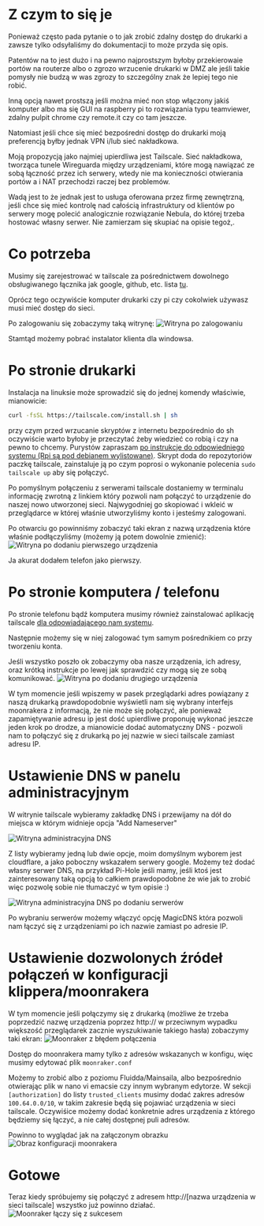 # Z czym to się je
Ponieważ często pada pytanie o to jak zrobić zdalny dostęp do drukarki a zawsze tylko odsyłaliśmy do dokumentacji to może przyda się opis.

Patentów na to jest dużo i na pewno najprostszym byłoby przekierowaie portów na routerze albo o zgrozo wrzucenie drukarki w DMZ ale jeśli takie pomysły nie budzą w was zgrozy to szczególny znak że lepiej tego nie robić.

Inną opcją nawet prostszą jeśli można mieć non stop włączony jakiś komputer albo ma się GUI na raspberry pi to rozwiązania typu teamviewer, zdalny pulpit chrome czy remote.it czy co tam jeszcze.

Natomiast jeśli chce się mieć bezpośredni dostęp do drukarki moją preferencją byłby jednak VPN i/lub sieć nakładkowa.

Moją propozycją jako najmiej upierdliwa jest Tailscale. Sieć nakładkowa, tworząca tunele Wireguarda między urządzeniami, które mogą nawiązać ze sobą łączność przez ich serwery, wtedy nie ma konieczności otwierania portów a i NAT przechodzi raczej bez problemów.

Wadą jest to że jednak jest to usługa oferowana przez firmę zewnętrzną, jeśli chce się mieć kontrolę nad całością infrastruktury od klientów po serwery mogę polecić analogicznie rozwiązanie Nebula, do której trzeba hostować własny serwer.
Nie zamierzam się skupiać na opisie tegoż,.
# Co potrzeba
Musimy się zarejestrować w tailscale za pośrednictwem dowolnego obsługiwanego łącznika jak google, github, etc. lista [tu](https://tailscale.com/kb/1013/sso-providers/).

Oprócz tego oczywiście komputer drukarki czy pi czy cokolwiek używasz musi mieć dostęp do sieci.

Po zalogowaniu się zobaczymy taką witrynę:
![Witryna po zalogowaniu](Assets/first-login.png)

Stamtąd możemy pobrać instalator klienta dla windowsa.
# Po stronie drukarki
Instalacja na linuksie może sprowadzić się do jednej komendy właściwie, mianowicie:
```sh
curl -fsSL https://tailscale.com/install.sh | sh
```
przy czym przed wrzucanie skryptów z internetu bezpośrednio do sh oczywiście warto byłoby je przeczytać żeby wiedzieć co robią i czy na pewno to chcemy.
Purystów zapraszam [po instrukcje do odpowiedniego systemu (Rpi są pod debianem wylistowane)](https://tailscale.com/kb/1031/install-linux/).
Skrypt doda do repozytoriów paczkę tailscale, zainstaluje ją po czym poprosi o wykonanie polecenia ```sudo tailscale up``` aby się połączyć.

Po pomyślnym połączeniu z serwerami tailscale dostaniemy w terminalu informację zwrotną z linkiem który pozwoli nam połączyć to urządzenie do naszej nowo utworzonej sieci. Najwygodniej go skopiować i wkleić w przeglądarce w której właśnie utworzyliśmy konto i jesteśmy zalogowani.

Po otwarciu go powinniśmy zobaczyć taki ekran z nazwą urządzenia które właśnie podłączyliśmy (możemy ją potem dowolnie zmienić):
![Witryna po dodaniu pierwszego urządzenia](Assets/first-dev.png)

Ja akurat dodałem telefon jako pierwszy.
# Po stronie komputera / telefonu
Po stronie telefonu bądź komputera musimy również zainstalować aplikację tailscale [dla odpowiadającego nam systemu](https://tailscale.com/download/).

Następnie możemy się w niej zalogować tym samym pośrednikiem co przy tworzeniu konta.

Jeśli wszystko poszło ok zobaczymy oba nasze urządzenia, ich adresy, oraz krótką instrukcje po lewej jak sprawdzić czy mogą się ze sobą komunikować.
![Witryna po dodaniu drugiego urządzenia](Assets/both-dev.png)

W tym momencie jeśli wpiszemy w pasek przeglądarki adres powiązany z naszą drukarką prawdopodobnie wyświetli nam się wybrany interfejs moonrakera z informacją, że nie może się połączyć, ale ponieważ zapamiętywanie adresu ip jest dość upierdliwe proponuję wykonać jeszcze jeden krok po drodze, a mianowicie dodać automatyczny DNS - pozwoli nam to połączyć się z drukarką po jej nazwie w sieci tailscale zamiast adresu IP.

# Ustawienie DNS w panelu administracyjnym

W witrynie tailscale wybieramy zakładkę DNS i przewijamy na dół do miejsca w którym widnieje opcja "Add Nameserver"

![Witryna administracyjna DNS](Assets/magic-dns-pre.png)

Z listy wybieramy jedną lub dwie opcje, moim domyślnym wyborem jest cloudflare, a jako poboczny wskazałem serwery google.
Możemy też dodać własny serwer DNS, na przykład Pi-Hole jeśli mamy, jeśli ktoś jest zainteresowany taką opcją to całkiem prawdopodobne że wie jak to zrobić więc pozwolę sobie nie tłumaczyć w tym opisie :) 

![Witryna administracyjna DNS po dodaniu serwerów](Assets/magic-dns-post.png)

Po wybraniu serwerów możemy włączyć opcję MagicDNS która pozwoli nam łączyć się z urządzeniami po ich nazwie zamiast po adresie IP.

# Ustawienie dozwolonych źródeł połączeń w konfiguracji klippera/moonrakera

W tym momencie jeśli połączymy się z drukarką (możliwe że trzeba poprzedzić nazwę urządzenia poprzez http:// w przeciwnym wypadku większość przeglądarek zacznie wyszukiwanie takiego hasła) zobaczymy taki ekran: 
![Moonraker z błędem połączenia](Assets/moonraker-no-auth.jpg) 

Dostęp do moonrakera mamy tylko z adresów wskazanych w konfigu, więc musimy edytować plik `moonraker.conf` 

Możemy to zrobić albo z poziomu Fluidda/Mainsaila, albo bezpośrednio otwierając plik w nano vi emacsie czy innym wybranym edytorze.
W sekcji `[authorization]` do listy `trusted_clients` musimy dodać zakres adresów `  100.64.0.0/10`, w takim zakresie będą się pojawiać urządzenia w sieci tailscale. Oczywiśice możemy dodać konkretnie adres urządzenia z którego będziemy się łączyć, a nie całej dostępnej puli adresów.

Powinno to wyglądać jak na załączonym obrazku ![Obraz konfiguracji moonrakera](Assets/moonraker-conf.png)

# Gotowe

Teraz kiedy spróbujemy się połączyć z adresem http://[nazwa urządzenia w sieci tailscale] wszystko już powinno działać. ![Moonraker łączy się z sukcesem](Assets/moonraker-auth.jpg)